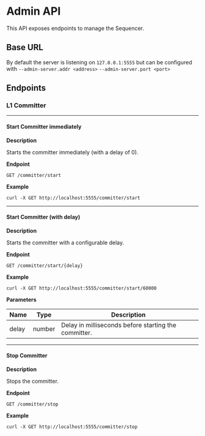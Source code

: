 # Admin API

This API exposes endpoints to manage the Sequencer.

## Base URL

By default the server is listening on `127.0.0.1:5555` but can be configured with `--admin-server.addr <address>` `--admin-server.port <port>`

## Endpoints

### L1 Committer

---

#### Start Committer immediately

**Description**

Starts the committer immediately (with a delay of 0).

**Endpoint**

```
GET /committer/start
```

**Example**

```
curl -X GET http://localhost:5555/committer/start
```

---

#### Start Committer (with delay)

**Description**

Starts the committer with a configurable delay.

**Endpoint**

```
GET /committer/start/{delay}
```

**Example**

```
curl -X GET http://localhost:5555/committer/start/60000
```

**Parameters**

|Name|Type|Description|
|----|----|-----------|
|delay|number|Delay in milliseconds before starting the committer.|

---

#### Stop Committer

**Description**

Stops the committer.

**Endpoint**

```
GET /committer/stop
```

**Example**

```
curl -X GET http://localhost:5555/committer/stop
```
